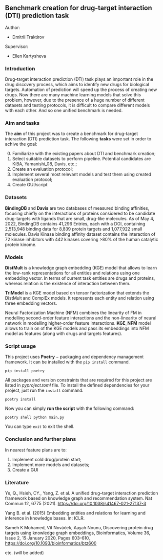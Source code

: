 ## Benchmark creation for drug-target interaction (DTI) prediction task
Author: 
- Dmitrii Traktirov

Supervisor:
- Ellen Kartysheva


### Introduction
Drug-target interaction prediction (DTI) task plays an important role in the drug discovery process, which aims to identify new drugs for biological targets. Automation of prediction will speed up the process of creating new drugs. Now there are many machine learning models that solve this problem, however, due to the presence of a huge number of different datasets and testing protocols, it is difficult to compare different models with each other. And so one unified benchmark is needed.


### Aim and tasks
The **aim** of this project was to create a benchmark for drug-target interaction (DTI) prediction task. The following **tasks** were set in order to achive the goal:

0. Familiarize with the existing papers about DTI and benchmark creation;
1. Select suitable datasets to perform pipeline. Potential candidates are KiBA, Yamanishi_08, Davis, etc.;
2. Create an evaluation protocol;
3. Implement several most relevant models and test them using created evaluation protocol;
4. Create GUI/script


### Datasets
**BindingDB** and **Davis** are two databases of measured binding affinities, focusing chiefly on the interactions of proteins considered to be candidate drug-targets with ligands that are small, drug-like molecules. 
As of May 4, 2022, BindingDB contains 41,296 Entries, each with a DOI, containing 2,513,948 binding data for 8,839 protein targets and 1,077,922 small molecules.
Davis Kinase binding affinity dataset contains the interaction of 72 kinase inhibitors with 442 kinases covering >80% of the human catalytic protein kinome.


### Models
**DistMult** is a knowledge graph embedding (KGE) model that allows to learn the low-rank representations for all entities and relations using one embedding vector. In terms of current task entities are drugs and proteins, whereas relation is the existence of interaction between them.

**TriModel** is a KGE model based on tensor factorization that extends the DistMult and ComplEx models. It represents each entity and relation using three embedding vectors.

Neural Factorization Machine (NFM) combines the linearity of FM in modelling second-order feature interactions and the non-linearity of neural network in modelling higher-order feature interactions.
**KGE_NFM** model allows to train on of the KGE models and pass its embeddings into NFM model as features (along with drugs and targets features).



### Script usage

This project uses **Poetry** $-$ packaging and dependency management framework. It can be installed with the ```pip install``` command.

```
pip install poetry
```

All packages and version constraints that are required for this project are listed in *pyproject.toml* file. To install the defined dependencies for your project, just run the ```install``` command.

```
poetry install
```

Now you can simply **run the script** with the following command:

```
poetry shell python main.py
```

You can type ```exit``` to exit the shell.


### Conclusion and further plans

In nearest feature plans are to:
1. Implement cold drug/protein start;
2. Implement more models and datasets;
3. Create a GUI


### Literature
Ye, Q., Hsieh, CY., Yang, Z. et al. A unified drug–target interaction prediction framework based on knowledge graph and recommendation system. Nat Commun 12, 6775 (2021). https://doi.org/10.1038/s41467-021-27137-3

Yang B. et al.  (2015) Embedding entities and relations for learning and inference in knowledge bases. In: ICLR.

Sameh K Mohamed, Vít Nováček, Aayah Nounu, Discovering protein drug targets using knowledge graph embeddings, Bioinformatics, Volume 36, Issue 2, 15 January 2020, Pages 603–610, https://doi.org/10.1093/bioinformatics/btz600

etc. (will be added)
